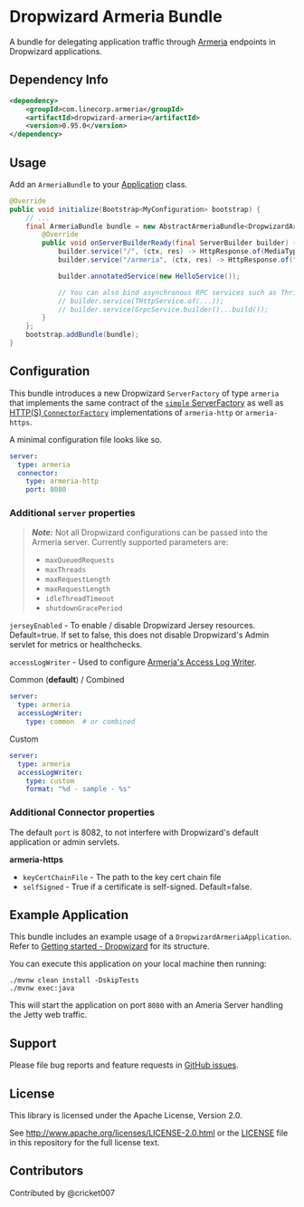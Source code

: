 Dropwizard Armeria Bundle
========================

A bundle for delegating application traffic through [Armeria](https://line.github.io/armeria/index.html) endpoints in Dropwizard applications.

Dependency Info
---------------
```xml
<dependency>
    <groupId>com.linecorp.armeria</groupId>
    <artifactId>dropwizard-armeria</artifactId>
    <version>0.95.0</version>
</dependency>
```

Usage
-----
Add an `ArmeriaBundle` to your [Application](https://javadoc.io/static/io.dropwizard/dropwizard-core/1.3.16/io/dropwizard/Application.html) class.

```java
@Override
public void initialize(Bootstrap<MyConfiguration> bootstrap) {
    // ...
    final ArmeriaBundle bundle = new AbstractArmeriaBundle<DropwizardArmeriaConfiguration>() {
        @Override
        public void onServerBuilderReady(final ServerBuilder builder) {
            builder.service("/", (ctx, res) -> HttpResponse.of(MediaType.HTML_UTF_8, "<h2>It works!</h2>"));
            builder.service("/armeria", (ctx, res) -> HttpResponse.of("Hello, Armeria!"));

            builder.annotatedService(new HelloService());

            // You can also bind asynchronous RPC services such as Thrift and gRPC:
            // builder.service(THttpService.of(...));
            // builder.service(GrpcService.builder()...build());
        }
    };
    bootstrap.addBundle(bundle);
}
```

Configuration
-------------
This bundle introduces a new Dropwizard `ServerFactory` of type `armeria` that implements the same contract of the [`simple` ServerFactory](https://www.dropwizard.io/en/stable/manual/configuration.html#simple) as well as [HTTP(S) `ConnectorFactory`](https://www.dropwizard.io/en/stable/manual/configuration.html#http) implementations of `armeria-http` or `armeria-https`. 

A minimal configuration file looks like so. 

```yaml
server:
  type: armeria
  connector:
    type: armeria-http
    port: 8080
```

### Additional `server` properties

> ***Note:*** Not all Dropwizard configurations can be passed into the Armeria server.  Currently supported parameters are:   
>   - `maxQueuedRequests`
>   - `maxThreads`
>   - `maxRequestLength`
>   - `maxRequestLength`
>   - `idleThreadTimeout`
>   - `shutdownGracePeriod`

`jerseyEnabled` - To enable / disable Dropwizard Jersey resources. Default=true. If set to false, this does not disable Dropwizard's Admin servlet for metrics or healthchecks. 

`accessLogWriter` - Used to configure [Armeria's Access Log Writer](https://line.github.io/armeria/server-access-log.html#customizing-a-log-format).  

Common (**default**) / Combined

```yaml
server:
  type: armeria
  accessLogWriter:
    type: common  # or combined
```

Custom

```yaml
server:
  type: armeria
  accessLogWriter:
    type: custom
    format: "%d - sample - %s"
```

### Additional Connector properties

The default `port` is 8082, to not interfere with Dropwizard's default application or admin servlets. 

**armeria-https**
  - `keyCertChainFile` - The path to the key cert chain file
  - `selfSigned` - True if a certificate is self-signed. Default=false. 

Example Application
-------------------
This bundle includes an example usage of a `DropwizardArmeriaApplication`. Refer to [Getting started - Dropwizard](https://www.dropwizard.io/1.3.16/docs/getting-started.html) for its structure. 

You can execute this application on your local machine then running:

```
./mvnw clean install -DskipTests
./mvnw exec:java
```

This will start the application on port `8080` with an Ameria Server handling the Jetty web traffic.  

Support
-------
Please file bug reports and feature requests in [GitHub issues](https://github.com/line/armeria/issues).

License
-------
This library is licensed under the Apache License, Version 2.0.

See http://www.apache.org/licenses/LICENSE-2.0.html or the [LICENSE](../LICENSE.txt) file in this repository for the full license text.

Contributors
------------
Contributed by @cricket007
